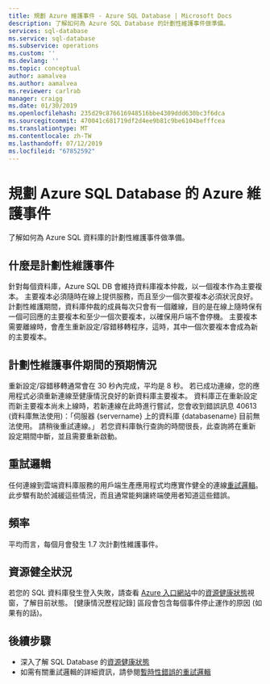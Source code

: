 ```yaml
---
title: 規劃 Azure 維護事件 - Azure SQL Database | Microsoft Docs
description: 了解如何為 Azure SQL Database 的計劃性維護事件做準備。
services: sql-database
ms.service: sql-database
ms.subservice: operations
ms.custom: ''
ms.devlang: ''
ms.topic: conceptual
author: aamalvea
ms.author: aamalvea
ms.reviewer: carlrab
manager: craigg
ms.date: 01/30/2019
ms.openlocfilehash: 235d29c876616948516bbe4309ddd630bc3f6dca
ms.sourcegitcommit: 470041c681719df2d4ee9b81c9be6104befffcea
ms.translationtype: MT
ms.contentlocale: zh-TW
ms.lasthandoff: 07/12/2019
ms.locfileid: "67852592"
---
```

# <a name="planning-for-azure-maintenance-events-in-azure-sql-database"></a>規劃 Azure SQL Database 的 Azure 維護事件

了解如何為 Azure SQL 資料庫的計劃性維護事件做準備。

## <a name="what-is-a-planned-maintenance-event"></a>什麼是計劃性維護事件

針對每個資料庫，Azure SQL DB 會維持資料庫複本仲裁，以一個複本作為主要複本。 主要複本必須隨時在線上提供服務，而且至少一個次要複本必須狀況良好。 計劃性維護期間，資料庫仲裁的成員每次只會有一個離線，目的是在線上隨時保有一個可回應的主要複本和至少一個次要複本，以確保用戶端不會停機。 主要複本需要離線時，會產生重新設定/容錯移轉程序，這時，其中一個次要複本會成為新的主要複本。  

## <a name="what-to-expect-during-a-planned-maintenance-event"></a>計劃性維護事件期間的預期情況

重新設定/容錯移轉通常會在 30 秒內完成，平均是 8 秒。 若已成功連線，您的應用程式必須重新連線至健康情況良好的新資料庫主要複本。 資料庫正在重新設定而新主要複本尚未上線時，若新連線在此時進行嘗試，您會收到錯誤訊息 40613 (資料庫無法使用)：「伺服器 {servername} 上的資料庫 {databasename} 目前無法使用。 請稍後重試連線。」 若您資料庫執行查詢的時間很長，此查詢將在重新設定期間中斷，並且需要重新啟動。

## <a name="retry-logic"></a>重試邏輯

任何連線到雲端資料庫服務的用戶端生產應用程式均應實作健全的連線[重試邏輯](sql-database-connectivity-issues.md#retry-logic-for-transient-errors)。 此步驟有助於減緩這些情況，而且通常能夠讓終端使用者知道這些錯誤。

## <a name="frequency"></a>頻率

平均而言，每個月會發生 1.7 次計劃性維護事件。

## <a name="resource-health"></a>資源健全狀況

若您的 SQL 資料庫發生登入失敗，請查看 [Azure 入口網站](https://portal.azure.com)中的[資源健康狀態](../service-health/resource-health-overview.md#get-started)視窗，了解目前狀態。 [健康情況歷程記錄] 區段會包含每個事件停止運作的原因 (如果有的話)。


## <a name="next-steps"></a>後續步驟

- 深入了解 SQL Database 的[資源健康狀態](sql-database-resource-health.md)
- 如需有關重試邏輯的詳細資訊，請參閱[暫時性錯誤的重試邏輯](sql-database-connectivity-issues.md#retry-logic-for-transient-errors)
